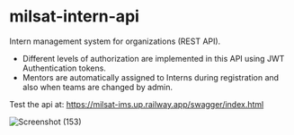 # milsat-intern-api
Intern management system for organizations (REST API).

- Different levels of authorization are implemented in this API using JWT Authentication tokens.
- Mentors are automatically assigned to Interns during registration and also when teams are changed by admin.

Test the api at: https://milsat-ims.up.railway.app/swagger/index.html

![Screenshot (153)](https://user-images.githubusercontent.com/105202204/187760777-a26a1c7c-d32d-455e-aba8-ec218dd2c467.png)
